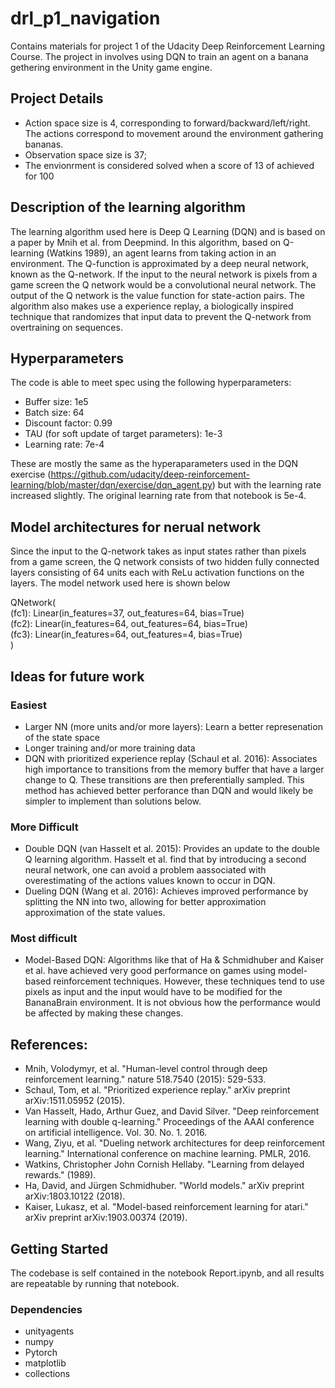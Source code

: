 # drl_p1_navigation

Contains materials for project 1 of the Udacity Deep Reinforcement Learning Course. The project in involves using DQN to train an agent on a banana gethering environment in the Unity game engine. 

## Project Details

* Action space size is 4, corresponding to forward/backward/left/right. The actions correspond to movement around the environment gathering bananas.
* Observation space size is 37; 
* The envionrment is considered solved when a score of 13 of achieved for 100 

## Description of the learning algorithm
The learning algorithm used here is Deep Q Learning (DQN) and is based on a paper by Mnih et al. from Deepmind.  In this algorithm, based on Q-learning (Watkins 1989), an agent learns from taking action in an environment. The Q-function is approximated by a deep neural network, known as the Q-network. If the input to the neural network is pixels from a game screen the Q network would be a convolutional neural network. The output of the Q network is the value function for state-action pairs. The algorithm also makes use a experience replay, a biologically inspired technique that randomizes that input data to prevent the Q-network from overtraining on sequences.

 ## Hyperparameters
The code is able to meet spec using the following hyperparameters:
* Buffer size: 1e5 
* Batch size: 64        
* Discount factor: 0.99          
* TAU (for soft update of target parameters): 1e-3             
* Learning rate: 7e-4  
 

These are mostly the same as the hyperaparameters used in the DQN exercise (https://github.com/udacity/deep-reinforcement-learning/blob/master/dqn/exercise/dqn_agent.py) but with the learning rate increased slightly. The original learning rate from that notebook is 5e-4.


## Model architectures for nerual network

Since the input to the Q-network takes as input states rather than pixels from a game screen, the Q network consists of two hidden fully connected layers consisting of 64 units each with ReLu activation functions on the layers. The model network used here is shown below

QNetwork(<br />
  (fc1): Linear(in_features=37, out_features=64, bias=True)<br />
  (fc2): Linear(in_features=64, out_features=64, bias=True)<br />
  (fc3): Linear(in_features=64, out_features=4, bias=True)<br />
)

## Ideas for future work

### Easiest
* Larger NN (more units and/or more layers): Learn a better represenation of the state space
* Longer training and/or more training data
* DQN with prioritized experience replay (Schaul et al. 2016): Associates high importance to transitions from the memory buffer that have a larger change to Q. These transitions are then preferentially sampled. This method has achieved better perforance than DQN and would likely be simpler to implement than solutions below.


 

### More Difficult
* Double DQN (van Hasselt et al. 2015): Provides an update to the double Q learning algorithm. Hasselt et al. find that by introducing a second neural network, one can avoid a problem aassociated with overestimating of the actions values known to occur in DQN.
* Dueling DQN (Wang et al. 2016): Achieves improved performance by splitting the NN into two, allowing for better approximation approximation of the state values.

 

### Most difficult
* Model-Based DQN: Algorithms like that of Ha & Schmidhuber and Kaiser et al. have achieved very good performance on games using model-based reinforcement techniques. However, these techniques tend to use pixels as input and the input would have to be modified for the BananaBrain environment. It is not obvious how the performance would be affected by making these changes.

 
## References:
* Mnih, Volodymyr, et al. "Human-level control through deep reinforcement learning." nature 518.7540 (2015): 529-533.
* Schaul, Tom, et al. "Prioritized experience replay." arXiv preprint arXiv:1511.05952 (2015).
* Van Hasselt, Hado, Arthur Guez, and David Silver. "Deep reinforcement learning with double q-learning." Proceedings of the AAAI conference on artificial intelligence. Vol. 30. No. 1. 2016.
* Wang, Ziyu, et al. "Dueling network architectures for deep reinforcement learning." International conference on machine learning. PMLR, 2016.
* Watkins, Christopher John Cornish Hellaby. "Learning from delayed rewards." (1989).
* Ha, David, and Jürgen Schmidhuber. "World models." arXiv preprint arXiv:1803.10122 (2018).
* Kaiser, Lukasz, et al. "Model-based reinforcement learning for atari." arXiv preprint arXiv:1903.00374 (2019).


## Getting Started

The codebase is self contained in the notebook Report.ipynb, and all results are repeatable by running that notebook.

### Dependencies
* unityagents
* numpy
* Pytorch
* matplotlib
* collections

